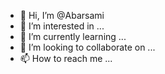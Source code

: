 - 👋 Hi, I’m @Abarsami
- 👀 I’m interested in ...
- 🌱 I’m currently learning ...
- 💞️ I’m looking to collaborate on ...
- 📫 How to reach me ...

<!---
Abarsami/Abarsami is a ✨ special ✨ repository because its `README.md` (this file) appears on your GitHub profile.
You can click the Preview link to take a look at your changes.
--->
